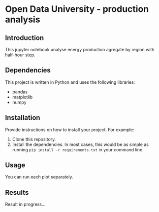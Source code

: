 # Open Data University - production analysis

## Introduction

This jupyter notebook analyse energy production agregate by region with half-hour step.

## Dependencies

This project is written in Python and uses the following libraries:

- pandas
- matplotlib
- numpy

## Installation

Provide instructions on how to install your project. For example:

1. Clone this repository.
2. Install the dependencies. In most cases, this would be as simple as running `pip install -r requirements.txt` in your command line.

## Usage

You can run each plot separately.

## Results

Result in progress...

